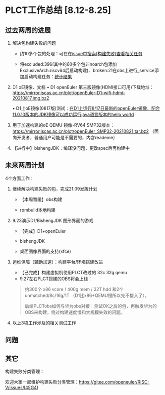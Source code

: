 # PLCT工作总结 [8.12-8.25]

## 过去两周的进展

1. 解决包构建失败的问题
   
   - 约10多个包的处理：可在在[issue中搜索[构建失败]查看相关任务](https://gitee.com/openeuler/RISC-V/issues?utf8=%E2%9C%93&issue_search=%5B%E6%9E%84%E5%BB%BA%E5%A4%B1%E8%B4%A5%5D)
   
   - 将excluded:396(其中的60多个包非noarch包添加ExclusiveArch:riscv64后启动构建)、broken:21在obs上进行_service添加启动构建任务：[统计结果](https://github.com/plctlab/openEuler-riscv/blob/main/doc/excluded%2Bbroken.xlsx)
   
     
   
2. D1 oE镜像、文档
   • D1 openEuler 第三版镜像(HDMI接口可用)下载地址：https://mirror.iscas.ac.cn/plct/openEuler-D1-wifi-hdmi-20210817.img.bz2

   • D1上oE镜像(0817版)测试：[在D1上运行8/17日最新的openEuler镜像，配合11.0.10版本的JDK镜像可以成功运行java语言版本的hello world](https://zhuanlan.zhihu.com/p/401285641?utm_source=wechat_session&utm_medium=social&s_r=0)

   

3. 用于加速构建的oE QEMU 镜像-RV64 SMP32版本：https://mirror.iscas.ac.cn/plct/openEuler_SMP32-20210821.tar.bz2  （面向开发者，普通用户可能是不需要的，内含reademe）

   

4. 【进行中】bishengJDK：编译没问题，更改spec后再构建中



## 未来两周计划

4个方面工作：

1. 继续解决构建失败的包，完成21.09发版计划

   - 【本周暂缓】obs构建

   - rpmbuild本地构建

     

2. 9.23演示D1/BishengJDK 图形界面的游戏

   - 【完成】D1+openEuler

   - bishengJDK

   - 桌面图像界面的支持(xfce)

   

3. 运维保障（辅助加速）：构建平台/环境搭建改进

   - 【已完成】构建虚拟机使用PLCT改过的 32c 32g qemu
   - 9.27左右PLCT搭建的OBS将会上线：

   > 约300个 x86 vcore / 400g mem / 32T hdd 和2个 unmatched/8c/16g/1T （D1比x86+QEMU慢所以先不接入了）。
   >
   > 后续PLCTobs如何与华为obs对接：测试OK之后的包，再触发华为的OBS来构建，绕过构建速度慢和大规模失效的问题。

   

4. 以上3项工作涉及的相关测试工作

   

## 问题





## 其它

构建失败分类管理：

欢迎大家一起维护构建失败分类管理：https://gitee.com/openeuler/RISC-V/issues/I45G4I
